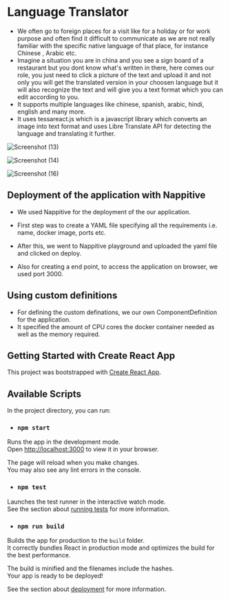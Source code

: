 # Language Translator

- We often go to foreign places for a visit like for a holiday or for work purpose and often find it difficult to communicate as we are not really familiar with the specific native language of that place, for instance Chinese , Arabic etc.
- Imagine a situation you are in china and you see a sign board of a restaurant but you dont know what's written in there, here comes our role, you just need to click a picture of the text and upload it and not only you will get the translated version in your choosen language but it will also recognize the text and will give you a text format which you can edit according to you.
- It supports multiple languages like chinese, spanish, arabic, hindi, english and many more.
- It uses tessareact.js which is a javascript library which converts an image into text format and uses Libre Translate API for detecting the language and translating it further.

![Screenshot (13)](https://user-images.githubusercontent.com/90816300/148645352-8dff69d9-836e-438c-b6d5-91aa2e04397b.png)

![Screenshot (14)](https://user-images.githubusercontent.com/90816300/148645358-63670a54-607b-4bd7-b2fa-9741c594181f.png)

![Screenshot (16)](https://user-images.githubusercontent.com/90816300/148645361-a6d2fae9-e918-422f-95b4-a60320e49a84.png)



## Deployment of the application with Nappitive

- We used Nappitive for the deployment of the our application.
- First step was to create a YAML file specifying all the requirements i.e. name, docker image, ports etc.
- After this, we went to Nappitive playground and uploaded the yaml file and clicked on deploy.

- Also for creating a end point, to access the application on browser, we used port 3000.


## Using custom definitions

- For defining the custom definations, we our own ComponentDefinition for the application.
- It specified the amount of CPU cores the docker container needed as well as the memory required.

## Getting Started with Create React App

This project was bootstrapped with [Create React App](https://github.com/facebook/create-react-app).


## Available Scripts

In the project directory, you can run:

- ### `npm start`

Runs the app in the development mode.\
Open [http://localhost:3000](http://localhost:3000) to view it in your browser.

The page will reload when you make changes.\
You may also see any lint errors in the console.

- ### `npm test`

Launches the test runner in the interactive watch mode.\
See the section about [running tests](https://facebook.github.io/create-react-app/docs/running-tests) for more information.

- ### `npm run build`

Builds the app for production to the `build` folder.\
It correctly bundles React in production mode and optimizes the build for the best performance.

The build is minified and the filenames include the hashes.\
Your app is ready to be deployed!

See the section about [deployment](https://facebook.github.io/create-react-app/docs/deployment) for more information.

